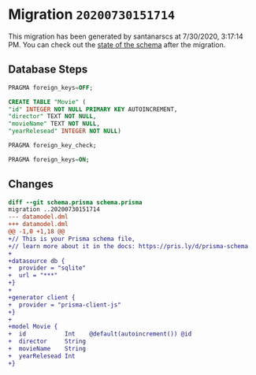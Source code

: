 # Migration `20200730151714`

This migration has been generated by santanarscs at 7/30/2020, 3:17:14 PM.
You can check out the [state of the schema](./schema.prisma) after the migration.

## Database Steps

```sql
PRAGMA foreign_keys=OFF;

CREATE TABLE "Movie" (
"id" INTEGER NOT NULL PRIMARY KEY AUTOINCREMENT,
"director" TEXT NOT NULL,
"movieName" TEXT NOT NULL,
"yearRelesead" INTEGER NOT NULL)

PRAGMA foreign_key_check;

PRAGMA foreign_keys=ON;
```

## Changes

```diff
diff --git schema.prisma schema.prisma
migration ..20200730151714
--- datamodel.dml
+++ datamodel.dml
@@ -1,0 +1,18 @@
+// This is your Prisma schema file,
+// learn more about it in the docs: https://pris.ly/d/prisma-schema
+
+datasource db {
+  provider = "sqlite"
+  url = "***"
+}
+
+generator client {
+  provider = "prisma-client-js"
+}
+
+model Movie {
+  id           Int    @default(autoincrement()) @id
+  director     String
+  movieName    String
+  yearRelesead Int
+}
```


